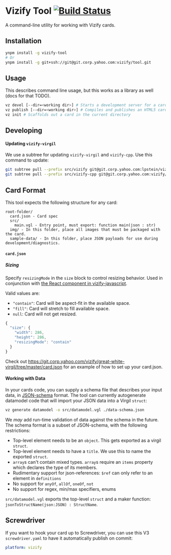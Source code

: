# Vizify Tool [![Build Status](http://api.screwdriver.corp.yahoo.com:4080/badge/27334/component/icon)](http://api.screwdriver.corp.yahoo.com:4080/badge/27334/component/target)

A command-line utility for working with Vizify cards.

## Installation

```bash
ynpm install -g vizify-tool
# Or
ynpm install -g git+ssh://git@git.corp.yahoo.com:vizify/tool.git
```

## Usage

This describes command line usage, but this works as a library as well (docs for that TODO).

```bash
vz devel [--dir=<working dir>] # Starts a development server for a card
vz publish [--dir=<working dir>] # Compiles and publishes an HTML5 card to S3/Mobstor
vz init # Scaffolds out a card in the current directory
```

## Developing

#### Updating `vizify-virgil`

We use a subtree for updating `vizify-virgil` and `vizify-cpp`.  Use this
command to update:

```bash
git subtree pull --prefix src/vizify git@git.corp.yahoo.com:lpstein/vizify-virgil.git master --squash
git subtree pull --prefix src/vizify-cpp git@git.corp.yahoo.com:vizify/vizify-cpp.git master --squash
```

## Card Format

This tool expects the following structure for any card:

```
root-folder/
  card.json - Card spec
  src/
    main.vgl - Entry point, must export: function main(json : str)
  img/ - In this folder, place all images that must be packaged with the card.
  sample-data/ - In this folder, place JSON payloads for use during development/diagnostics.
```

#### `card.json`

##### Sizing
Specify `resizingMode` in the `size` block to control resizing behavior. Used in conjunction with [the React component in vizify-javascript](https://git.corp.yahoo.com/vizify/vizify-javascript/blob/master/lib/react.js).

Valid values are:
  - `"contain"`: Card will be aspect-fit in the available space.
  - `"fill"`: Card will stretch to fill available space.
  - `null`: Card will not get resized.

```javascript
{
  "size": {
    "width": 286,
    "height": 286,
    "resizingMode": "contain"
  }
}
```

Check out https://git.corp.yahoo.com/vizify/great-white-virgil/tree/master/card.json
for an example of how to set up your card.json.

#### Working with Data

In your cards code, you can supply a schema file that describes your input data, in [JSON-schema](http://json-schema.org/) format.
The tool can currently autogenerate datamodel code that will import your JSON data into a Virgil `struct`:
```bash
vz generate datamodel -o src/datamodel.vgl ./data-schema.json
```

We *may* add run-time validation of data against the schema in the future. The schema format is a subset of JSON-schema, with the following restrictions:
- Top-level element needs to be an `object`. This gets exported as a virgil `struct`.
- Top-level element needs to have a `title`. We use this to name the exported `struct`.
- `array`s can't contain mixed types. `array`s require an `items` property which declares the type of its members.
- Rudimentary support for json-references: `$ref` can only refer to an element in `definitions`
- No support for `anyOf`, `allOf`, `oneOf`, `not`
- No support for regex, min/max specifiers, enums

`src/datamodel.vgl` exports the top-level `struct` and a maker function: `jsonToStructName(json:JSON) : StructName`.


## Screwdriver

If you want to hook your card up to Screwdriver, you can use this
V3 `screwdriver.yaml` to have it automatically publish on commit:

```yaml
platform: vizify
```
